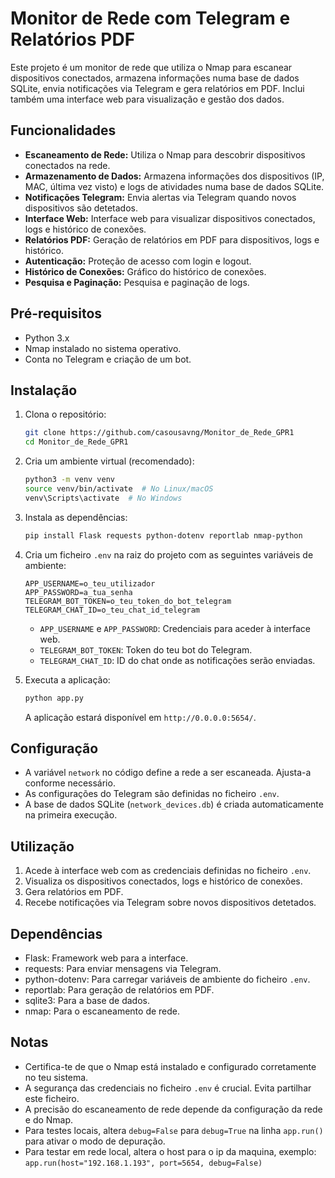 # Monitor de Rede com Telegram e Relatórios PDF

Este projeto é um monitor de rede que utiliza o Nmap para escanear dispositivos conectados, armazena informações numa base de dados SQLite, envia notificações via Telegram e gera relatórios em PDF. Inclui também uma interface web para visualização e gestão dos dados.

## Funcionalidades

-   **Escaneamento de Rede:** Utiliza o Nmap para descobrir dispositivos conectados na rede.
-   **Armazenamento de Dados:** Armazena informações dos dispositivos (IP, MAC, última vez visto) e logs de atividades numa base de dados SQLite.
-   **Notificações Telegram:** Envia alertas via Telegram quando novos dispositivos são detetados.
-   **Interface Web:** Interface web para visualizar dispositivos conectados, logs e histórico de conexões.
-   **Relatórios PDF:** Geração de relatórios em PDF para dispositivos, logs e histórico.
-   **Autenticação:** Proteção de acesso com login e logout.
-   **Histórico de Conexões:** Gráfico do histórico de conexões.
-   **Pesquisa e Paginação:** Pesquisa e paginação de logs.

## Pré-requisitos

-   Python 3.x
-   Nmap instalado no sistema operativo.
-   Conta no Telegram e criação de um bot.

## Instalação

1.  Clona o repositório:

    ```bash
    git clone https://github.com/casousavng/Monitor_de_Rede_GPR1
    cd Monitor_de_Rede_GPR1
    ```

2.  Cria um ambiente virtual (recomendado):

    ```bash
    python3 -m venv venv
    source venv/bin/activate  # No Linux/macOS
    venv\Scripts\activate  # No Windows
    ```

3.  Instala as dependências:

    ```bash
    pip install Flask requests python-dotenv reportlab nmap-python
    ```

4.  Cria um ficheiro `.env` na raiz do projeto com as seguintes variáveis de ambiente:

    ```
    APP_USERNAME=o_teu_utilizador
    APP_PASSWORD=a_tua_senha
    TELEGRAM_BOT_TOKEN=o_teu_token_do_bot_telegram
    TELEGRAM_CHAT_ID=o_teu_chat_id_telegram
    ```

    -   `APP_USERNAME` e `APP_PASSWORD`: Credenciais para aceder à interface web.
    -   `TELEGRAM_BOT_TOKEN`: Token do teu bot do Telegram.
    -   `TELEGRAM_CHAT_ID`: ID do chat onde as notificações serão enviadas.

5.  Executa a aplicação:

    ```bash
    python app.py
    ```

    A aplicação estará disponível em `http://0.0.0.0:5654/`.

## Configuração

-   A variável `network` no código define a rede a ser escaneada. Ajusta-a conforme necessário.
-   As configurações do Telegram são definidas no ficheiro `.env`.
-   A base de dados SQLite (`network_devices.db`) é criada automaticamente na primeira execução.

## Utilização

1.  Acede à interface web com as credenciais definidas no ficheiro `.env`.
2.  Visualiza os dispositivos conectados, logs e histórico de conexões.
3.  Gera relatórios em PDF.
4.  Recebe notificações via Telegram sobre novos dispositivos detetados.

## Dependências

-   Flask: Framework web para a interface.
-   requests: Para enviar mensagens via Telegram.
-   python-dotenv: Para carregar variáveis de ambiente do ficheiro `.env`.
-   reportlab: Para geração de relatórios em PDF.
-   sqlite3: Para a base de dados.
-   nmap: Para o escaneamento de rede.

## Notas

-   Certifica-te de que o Nmap está instalado e configurado corretamente no teu sistema.
-   A segurança das credenciais no ficheiro `.env` é crucial. Evita partilhar este ficheiro.
-   A precisão do escaneamento de rede depende da configuração da rede e do Nmap.
-   Para testes locais, altera `debug=False` para `debug=True` na linha `app.run()` para ativar o modo de depuração.
-   Para testar em rede local, altera o host para o ip da maquina, exemplo: `app.run(host="192.168.1.193", port=5654, debug=False)`
